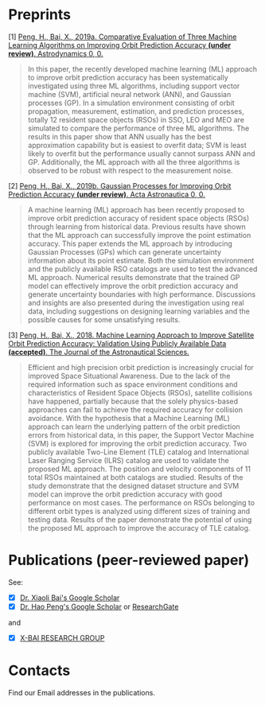 # Preprints

[1] [Peng, H., Bai, X., 2019a. Comparative Evaluation of Three Machine Learning Algorithms on Improving Orbit Prediction Accuracy **(under review)**. Astrodynamics 0, 0.](preprints/Peng_Bai_Comparitive_2019.pdf)
> In this paper, the recently developed machine learning (ML) approach to improve orbit prediction accuracy has been systematically investigated using three ML algorithms, including support vector machine (SVM), artificial neural network (ANN), and Gaussian processes (GP). In a simulation environment consisting of orbit propagation, measurement, estimation, and prediction processes, totally 12 resident space objects (RSOs) in SSO, LEO and MEO are simulated to compare the performance of three ML algorithms. The results in this paper show that ANN usually has the best approximation capability but is easiest to overfit data; SVM is least likely to overfit but the performance usually cannot surpass ANN and GP. Additionally, the ML approach with all the three algorithms is observed to be robust with respect to the measurement noise.

[2] [Peng, H., Bai, X., 2019b. Gaussian Processes for Improving Orbit Prediction Accuracy **(under review)**. Acta Astronautica 0, 0.](preprints/Peng_Bai_Gaussian_2019.pdf)
> A machine learning (ML) approach has been recently proposed to improve orbit prediction accuracy of resident space objects (RSOs) through learning from historical data. 
Previous results have shown that the ML approach can successfully improve the point estimation accuracy. 
This paper extends the ML approach by introducing Gaussian Processes (GPs) which can generate uncertainty information about its point estimate. 
Both the simulation environment and the publicly available RSO catalogs are used to test the advanced ML approach. 
Numerical results demonstrate that the trained GP model can effectively improve the orbit prediction accuracy and generate uncertainty boundaries with high performance. 
Discussions and insights are also presented during the investigation using real data, including suggestions on designing learning variables and the possible causes for some unsatisfying results. 

[3] [Peng, H., Bai, X., 2018. Machine Learning Approach to Improve Satellite Orbit Prediction Accuracy: Validation Using Publicly Available Data **(accepted)**. The Journal of the Astronautical Sciences.](preprints/Peng_Bai_Machine_2019.pdf)
> Efficient and high precision orbit prediction is increasingly crucial for improved Space Situational Awareness. 
Due to the lack of the required information such as space environment conditions and characteristics of Resident Space Objects (RSOs), satellite collisions have happened, partially because that the solely physics-based approaches can fail to achieve the required accuracy for collision avoidance. 
With the hypothesis that a Machine Learning (ML) approach can learn the underlying pattern of the orbit prediction errors from historical data, in this paper, the Support Vector Machine (SVM) is explored for improving the orbit prediction accuracy. 
Two publicly available Two-Line Element (TLE) catalog and International Laser Ranging Service (ILRS) catalog are used to validate the proposed ML approach. 
The position and velocity components of 11 total RSOs maintained at both catalogs are studied. 
Results of the study demonstrate that the designed dataset structure and SVM model can improve the orbit prediction accuracy with good performance on most cases. 
The performance on RSOs belonging to different orbit types is analyzed using different sizes of training and testing data. 
Results of the paper demonstrate the potential of using the proposed ML approach to improve the accuracy of TLE catalog. 


# Publications (peer-reviewed paper)

See: 

- [x] [Dr. Xiaoli Bai's Google Scholar](https://scholar.google.com/citations?user=tdAeZDIAAAAJ)
- [x] [Dr. Hao Peng's Google Scholar](https://scholar.google.com/citations?user=kOEKfc0AAAAJ) or [ResearchGate](https://www.researchgate.net/profile/Hao_Peng9)

and 

- [x] [X-BAI RESEARCH GROUP](http://x-bai.rutgers.edu/)



# Contacts

Find our Email addresses in the publications. 